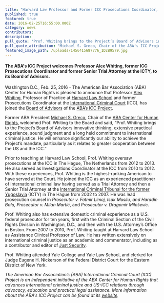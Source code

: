 ```yaml
---
title: "Harvard Law Professor and Former ICC Prosecutions Coordinator, Alex Whiting, Joins the ABA's ICC Project Board of Advisors"
published: true
featured: true
date: 2016-02-25T16:55:00.000Z
category: news
contributors:
description:
pull_quote: 'Prof. Whiting brings to the Project’s Board of Advisors innovative thinking, extensive practical experience, sound judgment and a long held commitment to international criminal justice. He will enhance significantly our ability to achieve the Project’s mandate, particularly as it relates to greater cooperation between the US and the ICC.'
pull_quote_attribution: "Michael S. Greco, Chair of the ABA's ICC Project"
featured_image_path: /uploads/1456415687776_1D2B9579.jpg
---
```



#### The ABA's ICC Project welcomes Professor Alex Whiting, former ICC Prosecutions Coordinator and former Senior Trial Attorney at the ICTY, to its Board of Advisors.

Washington D.C., Feb. 25, 2016 - The American Bar Association (ABA) Center for Human Rights is pleased to announce that Professor [Alex Whiting](http://www.aba-icc.org/board-of-advisors/alex-whiting/), Professor of Practice at [Harvard Law School](http://hls.harvard.edu/) and former Prosecutions Coordinator at the [International Criminal Court](https://www.icc-cpi.int/) (ICC), has joined the [Board of Advisors](http://www.aba-icc.org/the-aba-icc-project/board-of-advisors/) of the [ABA’s ICC Project](http://www.aba-icc.org).

Former ABA President [Michael S. Greco](http://www.aba-icc.org/board-of-advisors/michael-s-greco/), Chair of the [ABA Center for Human Rights](http://www.americanbar.org/groups/human_rights.html), welcomed Prof. Whiting to the Board and said, “Prof. Whiting brings to the Project’s Board of Advisors innovative thinking, extensive practical experience, sound judgment and a long held commitment to international criminal justice. He will enhance significantly our ability to achieve the Project’s mandate, particularly as it relates to greater cooperation between the US and the ICC.”

Prior to teaching at Harvard Law School, Prof. Whiting oversaw prosecutions at the ICC in The Hague, The Netherlands from 2012 to 2013. He also served as Investigations Coordinator at the ICC from 2010 to 2012. With these experiences, Prof. Whiting is the highest-ranking American to have served at the Court. He joined the ICC as an experienced practitioner of international criminal law having served as a Trial Attorney and then a Senior Trial Attorney at the [International Criminal Tribunal for the former Yugoslavia](http://www.icty.org/) (ICTY) in The Hague from 2002 to 2007. He was lead prosecution counsel in *Prosecutor v. Fatmir Limaj, Isak Musliu, and Haradin Bala,* *Prosecutor v. Milan Martić*, and *Prosecutor v. Dragomir Miloševic*.

Prof. Whiting also has extensive domestic criminal experience as a U.S. federal prosecutor for ten years, first with the Criminal Section of the Civil Rights Division in Washington, D.C., and then with the U.S. Attorney’s Office in Boston. From 2007 to 2010, Prof. Whiting taught at Harvard Law School as Assistance Clinical Professor of Law. He has written extensively on international criminal justice as an academic and commentator, including as a contributor and editor of [Just Security](https://www.justsecurity.org/).

Prof. Whiting attended Yale College and Yale Law School, and clerked for Judge Eugene H. Nickerson of the Federal District Court for the Eastern District of New York.

*The American Bar Association’s (ABA) International Criminal Court (ICC) Project is an independent initiative of the ABA Center for Human Rights that advances international criminal justice and US-ICC relations through advocacy, education and practical legal assistance. More information about the ABA's ICC Project can be found at its [website](http://www.aba-icc.org/).*